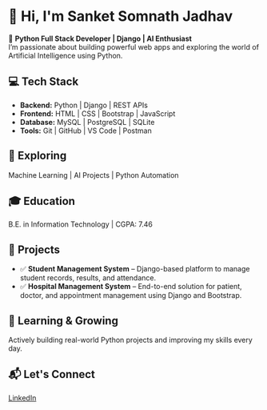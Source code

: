 # 👋 Hi, I'm Sanket Somnath Jadhav

🐍 **Python Full Stack Developer | Django | AI Enthusiast**  
I’m passionate about building powerful web apps and exploring the world of Artificial Intelligence using Python.

## 💻 Tech Stack
- **Backend:** Python | Django | REST APIs  
- **Frontend:** HTML | CSS | Bootstrap | JavaScript  
- **Database:** MySQL | PostgreSQL | SQLite  
- **Tools:** Git | GitHub | VS Code | Postman  

## 🧠 Exploring
Machine Learning | AI Projects | Python Automation

## 🎓 Education
B.E. in Information Technology | CGPA: 7.46

## 🚀 Projects
- ✅ **Student Management System** – Django-based platform to manage student records, results, and attendance.  
- ✅ **Hospital Management System** – End-to-end solution for patient, doctor, and appointment management using Django and Bootstrap.  

## 🌱 Learning & Growing
Actively building real-world Python projects and improving my skills every day.

## 📬 Let's Connect
[LinkedIn](www.linkedin.com/in/sanket-jadhav-901057271)
